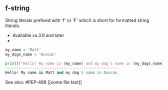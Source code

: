 ## **f-string**
String literals prefixed with 'f' or 'F' which is short for formatted string literals.
+ Available  vs.3.6 and later
+


```py
my_name = 'Matt'
my_dogs_name = 'Duncan'

print(f"Hello! My name is {my_name} and my dog's name is {my_dogs_name}.")
---------------------------------------------------
Hello! My name is Matt and my dog's name is Duncan.
```

 See also: #PEP-498
 [[some file test]]
 

 